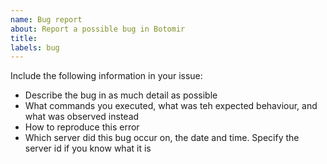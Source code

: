 ```yaml
---
name: Bug report
about: Report a possible bug in Botomir
title: 
labels: bug
---
```


Include the following information in your issue:
- Describe the bug in as much detail as possible
- What commands you executed, what was teh expected behaviour, and what was observed instead
- How to reproduce this error
- Which server did this bug occur on, the date and time. Specify the server id if you know what it is
